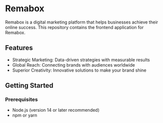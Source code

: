 # Remabox

Remabox is a digital marketing platform that helps businesses achieve their online success. This repository contains the frontend application for Remabox.

## Features

- Strategic Marketing: Data-driven strategies with measurable results
- Global Reach: Connecting brands with audiences worldwide
- Superior Creativity: Innovative solutions to make your brand shine

## Getting Started

### Prerequisites

- Node.js (version 14 or later recommended)
- npm or yarn